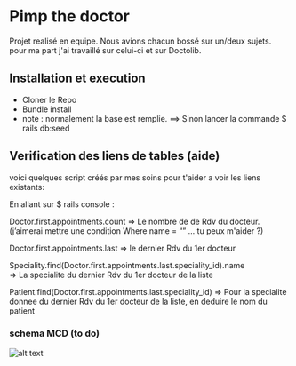# Pimp the doctor

Projet realisé en equipe. Nous avions chacun bossé sur un/deux sujets. pour ma part j'ai travaillé sur celui-ci et sur Doctolib.

## Installation et execution

* Cloner le Repo
* Bundle install
* note : normalement la base est remplie. 
  ==> Sinon lancer la commande $ rails db:seed

## Verification des liens de tables (aide)

voici quelques script créés par mes soins pour t'aider a voir les liens existants:

En allant sur $ rails console :

Doctor.first.appointments.count
⇒ Le nombre de de Rdv du docteur. (j’aimerai mettre une condition Where name = “” ... tu peux m'aider ?)

Doctor.first.appointments.last
⇒ le dernier Rdv du 1er docteur

Speciality.find(Doctor.first.appointments.last.speciality_id).name		
  ⇒ La specialite du dernier Rdv du 1er docteur de la liste

Patient.find(Doctor.first.appointments.last.speciality_id)
  ⇒ Pour la specialite donnee du dernier Rdv du 1er docteur de la liste, en deduire le nom du patient


### schema MCD (to do)


![alt text](https://github.com/ratsimisampy/S4J4-PimpTheDoctors/public/DoctoLib.jpg) 

